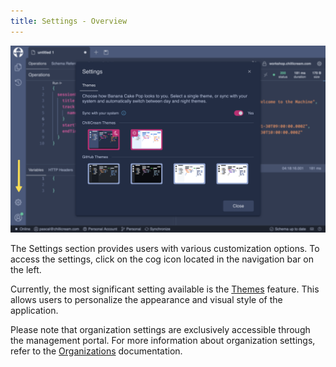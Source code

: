 ```yaml
---
title: Settings - Overview
---
```


![Image](images/settings-0.png)

The Settings section provides users with various customization options. To access the settings, click on the cog icon located in the navigation bar on the left.

Currently, the most significant setting available is the [Themes](/docs/bananacakepop/v2/settings/themes) feature. This allows users to personalize the appearance and visual style of the application.

Please note that organization settings are exclusively accessible through the management portal. For more information about organization settings, refer to the [Organizations](/docs/bananacakepop/v2/organizations) documentation.

